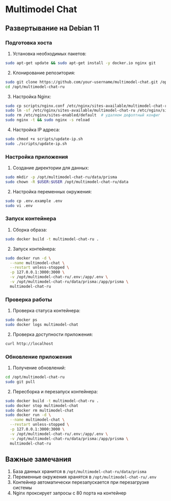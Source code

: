 # Multimodel Chat

## Развертывание на Debian 11

### Подготовка хоста

1. Установка необходимых пакетов:
```bash
sudo apt-get update && sudo apt-get install -y docker.io nginx git
```

2. Клонирование репозитория:
```bash
sudo git clone https://github.com/your-username/multimodel-chat.git /opt/multimodel-chat-ru
cd /opt/multimodel-chat-ru
```

3. Настройка Nginx:
```bash
sudo cp scripts/nginx.conf /etc/nginx/sites-available/multimodel-chat-ru
sudo ln -sf /etc/nginx/sites-available/multimodel-chat-ru /etc/nginx/sites-enabled/
sudo rm /etc/nginx/sites-enabled/default  # удаляем дефолтный конфиг
sudo nginx -t && sudo nginx -s reload
```

4. Настройка IP адреса:
```bash
sudo chmod +x scripts/update-ip.sh
sudo ./scripts/update-ip.sh
```

### Настройка приложения

1. Создание директории для данных:
```bash
sudo mkdir -p /opt/multimodel-chat-ru/data/prisma
sudo chown -R $USER:$USER /opt/multimodel-chat-ru/data
```

2. Настройка переменных окружения:
```bash
sudo cp .env.example .env
sudo vi .env
```

### Запуск контейнера

1. Сборка образа:
```bash
sudo docker build -t multimodel-chat-ru .
```

2. Запуск контейнера:
```bash
sudo docker run -d \
  --name multimodel-chat \
  --restart unless-stopped \
  -p 127.0.0.1:3000:3000 \
  -v /opt/multimodel-chat-ru/.env:/app/.env \
  -v /opt/multimodel-chat-ru/data/prisma:/app/prisma \
  multimodel-chat-ru
```

### Проверка работы

1. Проверка статуса контейнера:
```bash
sudo docker ps
sudo docker logs multimodel-chat
```

2. Проверка доступности приложения:
```bash
curl http://localhost
```

### Обновление приложения

1. Получение обновлений:
```bash
cd /opt/multimodel-chat-ru
sudo git pull
```

2. Пересборка и перезапуск контейнера:
```bash
sudo docker build -t multimodel-chat-ru .
sudo docker stop multimodel-chat
sudo docker rm multimodel-chat
sudo docker run -d \
  --name multimodel-chat \
  --restart unless-stopped \
  -p 127.0.0.1:3000:3000 \
  -v /opt/multimodel-chat-ru/.env:/app/.env \
  -v /opt/multimodel-chat-ru/data/prisma:/app/prisma \
  multimodel-chat-ru
```

## Важные замечания

1. База данных хранится в `/opt/multimodel-chat-ru/data/prisma`
2. Переменные окружения хранятся в `/opt/multimodel-chat-ru/.env`
3. Контейнер автоматически перезапускается при перезагрузке системы
4. Nginx проксирует запросы с 80 порта на контейнер

